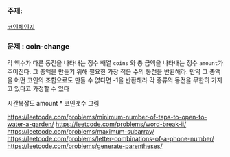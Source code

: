 ### 주제:

[코인체인지](https://leetcode.com/problems/coin-change/)

### 문제 : coin-change

각 액수가 다른 동전을 나타내는 정수 배열 `coins` 와 총 금액을 나타내는 정수 `amount`가 주어진다.
그 총액을 만들기 위해 필요한 가장 적은 수의 동전을 반환해라.
만약 그 총액을 어떤 코인의 조합으로도 만들 수 없다면 -1을 반환해라
각 종류의 동전을 무한히 가지고 있다고 가정할 수 있다

시간복잡도 amount * 코인갯수 
그림

https://leetcode.com/problems/minimum-number-of-taps-to-open-to-water-a-garden/
https://leetcode.com/problems/word-break-ii/
https://leetcode.com/problems/maximum-subarray/
https://leetcode.com/problems/letter-combinations-of-a-phone-number/
https://leetcode.com/problems/generate-parentheses/
